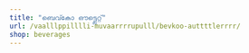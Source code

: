 ```yaml
---
title: "ബെവ്കോ ഔട്ട്ലെറ്റ്"
url: /vaalllppilllli-muvaarrrrupulll/bevkoo-auttttlerrrr/
shop: beverages
---
```

